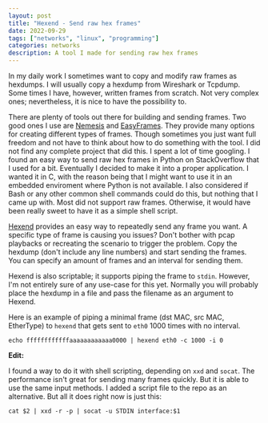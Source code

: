 ```yaml
---
layout: post
title: "Hexend - Send raw hex frames"
date: 2022-09-29
tags: ["networks", "linux", "programming"]
categories: networks
description: A tool I made for sending raw hex frames
---
```


In my daily work I sometimes want to copy and modify raw frames as hexdumps. I
will usually copy a hexdump from Wireshark or Tcpdump. Some times I have,
however, written frames from scratch. Not very complex ones; nevertheless, it
is nice to have the possibility to.

There are plenty of tools out there for building and sending frames. Two good
ones I use are [Nemesis](https://github.com/libnet/nemesis) and
[EasyFrames](https://github.com/microchip-ung/easyframes). They provide many
options for creating different types of frames. Though sometimes you just want
full freedom and not have to think about how to do something with the tool. I
did not find any complete project that did this. I spent a lot of time
googling. I found an easy way to send raw hex frames in Python on StackOverflow
that I used for a bit. Eventually I decided to make it into a proper
application. I wanted it in C, with the reason being that I might want to use
it in an embedded enviroment where Python is not available. I also considered
if Bash or any other common shell commands could do this, but nothing that I
came up with. Most did not support raw frames. Otherwise, it would have been
really sweet to have it as a simple shell script.

[Hexend](https://github.com/cappe987/hexend) provides an easy way to repeatedly
send any frame you want. A specific type of frame is causing you issues? Don't
bother with pcap playbacks or recreating the scenario to trigger the problem.
Copy the hexdump (don't include any line numbers) and start sending the frames.
You can specify an amount of frames and an interval for sending them.

Hexend is also scriptable; it supports piping the frame to `stdin`. However, I'm
not entirely sure of any use-case for this yet. Normally you will probably place
the hexdump in a file and pass the filename as an argument to Hexend.

Here is an example of piping a minimal frame (dst MAC, src MAC, EtherType) to
`hexend` that gets sent to `eth0` 1000 times with no interval. 
```no-hl
echo ffffffffffffaaaaaaaaaaaa0000 | hexend eth0 -c 1000 -i 0
```


**Edit:**

I found a way to do it with shell scripting, depending on `xxd` and `socat`.
The performance isn't great for sending many frames quickly. But it is able to
use the same input methods. I added a script file to the repo as an
alternative. But all it does right now is just this:
```no-hl
cat $2 | xxd -r -p | socat -u STDIN interface:$1
```
